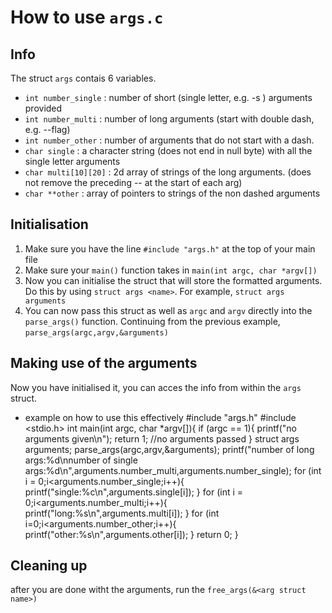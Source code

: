 # How to use `args.c`

## Info 

The struct `args` contais 6 variables.
- `int number_single` : number of short (single letter, e.g. -s ) arguments provided
- `int number_multi` : number of long arguments (start with double dash, e.g. --flag)
- `int number_other` : number of arguments that do not start with a dash.
- `char single` : a character string (does not end in null byte) with all the single letter arguments
- `char multi[10][20]` : 2d array of strings of the long arguments. (does not remove the preceding -- at the start of each arg)
- `char **other` : array of pointers to strings of the non dashed arguments

## Initialisation

1. Make sure you have the line `#include "args.h"` at the top of your main file
2. Make sure your `main()` function takes in `main(int argc, char *argv[])`
3. Now you can initialise the struct that will store the formatted arguments. Do this by using `struct args <name>`. For example, `struct args arguments`
4. You can now pass this struct as well as `argc` and `argv` directly into the `parse_args()` function. Continuing from the previous example, `parse_args(argc,argv,&arguments)`

## Making use of the arguments

Now you have initialised it, you can acces the info from within the `args` struct.
- example on how to use this effectively
	#include "args.h"
	#include <stdio.h>
	int main(int argc, char *argv[]){
		if (argc == 1){
			printf("no arguments given\n");
			return 1; //no arguments passed
		}
		struct args arguments;
		parse_args(argc,argv,&arguments);
		printf("number of long args:%d\nnumber of single args:%d\n",arguments.number_multi,arguments.number_single);
		for (int i = 0;i<arguments.number_single;i++){
			printf("single:%c\n",arguments.single[i]);
		}
		for (int i = 0;i<arguments.number_multi;i++){
                	printf("long:%s\n",arguments.multi[i]);
        	}
       		for (int i=0;i<arguments.number_other;i++){
                	printf("other:%s\n",arguments.other[i]);
        	}
        	return 0;
	}

## Cleaning up

after you are done witht the arguments, run the `free_args(&<arg struct name>)`
